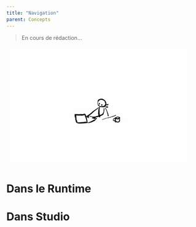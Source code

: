 ```yaml
---
title: "Navigation"
parent: Concepts
---
```


> En cours de rédaction...

![SynApps](../assets/under-progress.gif)


# Dans le Runtime

# Dans Studio
